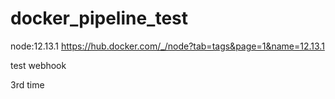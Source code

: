 # docker_pipeline_test

node:12.13.1
https://hub.docker.com/_/node?tab=tags&page=1&name=12.13.1

test webhook



3rd time
